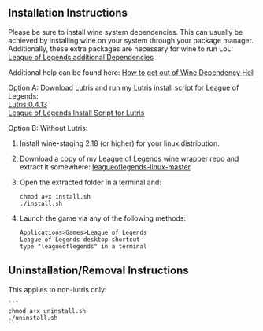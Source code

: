 ## Installation Instructions

Please be sure to install wine system dependencies. This can usually be achieved by installing wine on your system through your package manager. Additionally, these extra packages are necessary for wine to run LoL:  
[League of Legends additional Dependencies](https://wiki.archlinux.org/index.php/League_of_Legends#Install_the_dependencies)

Additional help can be found here:
[How to get out of Wine Dependency Hell](https://www.gloriouseggroll.tv/how-to-get-out-of-wine-dependency-hell/)

Option A: Download Lutris and run my Lutris install script for League of Legends:  
[Lutris 0.4.13](https://lutris.net/downloads/)  
[League of Legends Install Script for Lutris](https://lutris.net/games/league-of-legends/)  

Option B: Without Lutris:  
1. Install wine-staging 2.18 (or higher) for your linux distribution.  

2. Download a copy of my League of Legends wine wrapper repo and extract it somewhere: [leagueoflegends-linux-master](https://github.com/GloriousEggroll/leagueoflegends-linux/archive/master.zip)  

3. Open the extracted folder in a terminal and:  

    ```  
    chmod a+x install.sh  
    ./install.sh  
    ```  
4. Launch the game via any of the following methods:  

    ```  
    Applications>Games>League of Legends  
    League of Legends desktop shortcut  
    type "leagueoflegends" in a terminal  
    ```  

## Uninstallation/Removal Instructions
This applies to non-lutris only: 

    ```  
    chmod a+x uninstall.sh  
    ./uninstall.sh  
    ``` 
